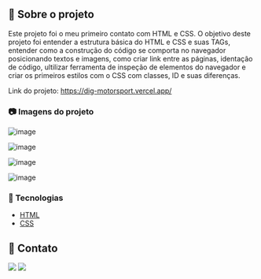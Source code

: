 ## :star2: Sobre o projeto

<p>Este projeto foi o meu primeiro contato com HTML e CSS. O objetivo deste projeto foi entender a estrutura básica do HTML e CSS e suas TAGs, 
entender como a construção do código se comporta no navegador posicionando textos e imagens, como criar link entre as páginas,
identação de código, ultilizar ferramenta de inspeção de elementos do navegador e criar os primeiros estilos com o CSS com classes,
ID e suas diferenças.</p>


Link do projeto: https://dig-motorsport.vercel.app/


### :camera: Imagens do projeto

![image ](https://user-images.githubusercontent.com/101264784/179302156-1b0842e1-00cd-4d1b-81af-a705bd4c360e.png)

![image](https://user-images.githubusercontent.com/101264784/179302213-120a7ad2-77eb-4dd9-9cfb-c84faf3298eb.png)

![image](https://user-images.githubusercontent.com/101264784/179302242-ea329211-4098-4fb0-a93e-d87159274a03.png)

![image](https://user-images.githubusercontent.com/101264784/179302346-6dba5104-5901-4291-b9cb-6e54ca76b644.png)

### :space_invader: Tecnologias


  <ul>
    <li><a href="https://developer.mozilla.org/pt-BR/docs/Web/HTML">HTML</a></li>
    <li><a href="https://developer.mozilla.org/pt-BR/docs/Web/CSS">CSS</a></li>
  </ul>

## :handshake: Contato

<a href="https://www.linkedin.com/in/rodrigo-dev/" target="_blank">
<img src="https://img.shields.io/badge/LinkedIn-0077B5?style=for-the-badge&logo=linkedin&logoColor=white"></a>      
<a href = "mailto:digo.s.oliv@gmail.com@gmail.com"><img src="https://img.shields.io/badge/-Gmail-%23333?style=for-the-badge&logo=gmail&logoColor=white" target="_blank"></a>



